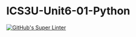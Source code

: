 # ICS3U-Unit6-01-Python

[![GitHub's Super Linter](https://github.com/trent-hodgins-01/ICS3U-Unit6-01-Python/workflows/GitHub's%20Super%20Linter/badge.svg)](https://github.com/trent-hodgins-01/ICS3U-Unit6-01-Python/actions)
